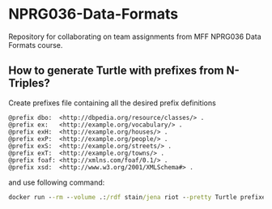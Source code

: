 # NPRG036-Data-Formats
Repository for collaborating on team assignments from MFF NPRG036 Data Formats course.

## How to generate Turtle with prefixes from N-Triples?

Create prefixes file containing all the desired prefix definitions
```ttl
@prefix dbo:  <http://dbpedia.org/resource/classes/> .
@prefix ex:   <http://example.org/vocabulary/> .
@prefix exH:  <http://example.org/houses/> .
@prefix exP:  <http://example.org/people/> .
@prefix exS:  <http://example.org/streets/> .
@prefix exT:  <http://example.org/towns/> .
@prefix foaf: <http://xmlns.com/foaf/0.1/> .
@prefix xsd:  <http://www.w3.org/2001/XMLSchema#> .
```

and use following command:
```cmd
docker run --rm --volume .:/rdf stain/jena riot --pretty Turtle prefixes.ttl output.nt > data.ttl
```